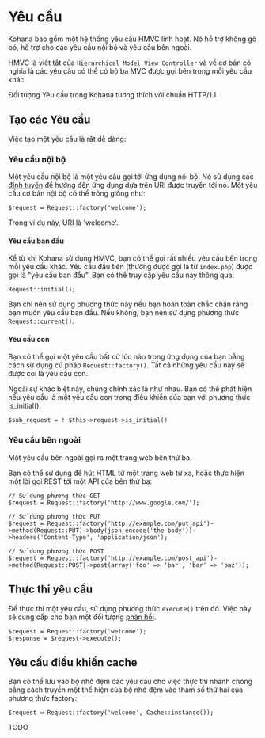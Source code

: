# Yêu cầu

Kohana bao gồm một hệ thống yêu cầu HMVC linh hoạt.
Nó hỗ trợ không gò bó, hỗ trợ cho các yêu cầu nội bộ và yêu cầu bên ngoài.

HMVC là viết tắt của `Hierarchical Model View Controller` và về cơ bản có nghĩa là các yêu cầu có thể có bộ ba MVC được gọi bên trong mỗi yêu cầu khác.

Đối tượng Yêu cầu trong Kohana tương thích với chuẩn HTTP/1.1

## Tạo các Yêu cầu

Việc tạo một yêu cầu là rất dễ dàng:

### Yêu cầu nội bộ

Một yêu cầu nội bộ là một yêu cầu gọi tới ứng dụng nội bộ.
Nó sử dụng các [định tuyến](routing) để hướng đến ứng dụng dựa trên URI được truyền tới nó.
Một yêu cầu cơ bản nội bộ có thể trông giống như:

	$request = Request::factory('welcome');

Trong ví dụ này, URI là 'welcome'.

#### Yêu cầu ban đầu

Kể từ khi Kohana sử dụng HMVC, bạn có thể gọi rất nhiều yêu cầu bên trong mỗi yêu cầu khác.
Yêu cầu đầu tiên (thường được gọi là từ `index.php`) được gọi là "yêu cầu ban đầu".
Bạn có thể truy cập yêu cầu này thông qua:

	Request::initial();

Bạn chỉ nên sử dụng phương thức này nếu bạn hoàn toàn chắc chắn rằng bạn muốn yêu cầu ban đầu.
Nếu không, bạn nên sử dụng phương thức `Request::current()`.

#### Yêu cầu con

Bạn có thể gọi một yêu cầu bất cứ lúc nào trong ứng dụng của bạn bằng cách sử dụng cú pháp `Request::factory()`.
Tất cả những yêu cầu này sẽ được coi là yêu cầu con.

Ngoài sự khác biệt này, chúng chính xác là như nhau.
Bạn có thể phát hiện nếu yêu cầu là một yêu cầu con trong điều khiển của bạn với phương thức is_initial():

	$sub_request = ! $this->request->is_initial()

### Yêu cầu bên ngoài

Một yêu cầu bên ngoài gọi ra một trang web bên thứ ba.

Bạn có thể sử dụng để hút HTML từ một trang web từ xa, hoặc thực hiện một lời gọi REST tới một API của bên thứ ba:

	// Sử dung phương thức GET
	$request = Request::factory('http://www.google.com/');

	// Sử dung phương thức PUT
	$request = Request::factory('http://example.com/put_api')->method(Request::PUT)->body(json_encode('the body'))->headers('Content-Type', 'application/json');

	// Sử dung phương thức POST
	$request = Request::factory('http://example.com/post_api')->method(Request::POST)->post(array('foo' => 'bar', 'bar' => 'baz'));

## Thực thi yêu cầu

Để thực thi một yêu cầu, sử dụng phương thức `execute()` trên đó.
Việc này sẽ cung cấp cho bạn một đối tượng [phản hồi](responses).

	$request = Request::factory('welcome');
	$response = $request->execute();

## Yêu cầu điều khiển cache

Bạn có thể lưu vào bộ nhớ đệm các yêu cầu cho việc thực thi nhanh chóng bằng cách truyền một thể hiện của bộ nhớ đệm vào tham số thứ hai của phương thức factory:

	$request = Request::factory('welcome', Cache::instance());

TODO
